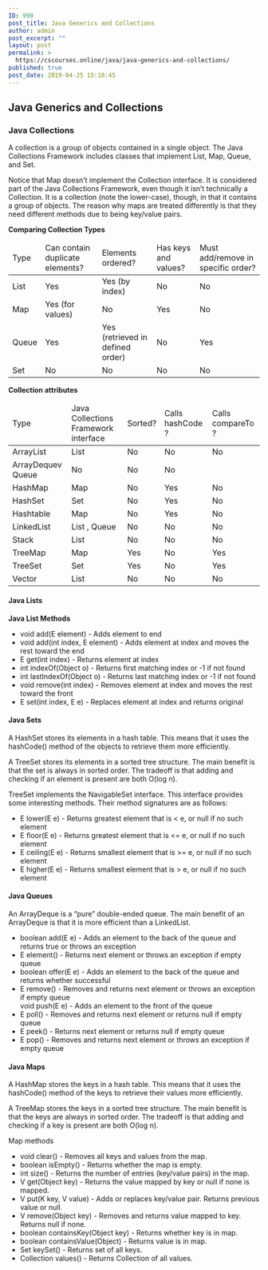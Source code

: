 ```yaml
---
ID: 990
post_title: Java Generics and Collections
author: admin
post_excerpt: ""
layout: post
permalink: >
  https://cscourses.online/java/java-generics-and-collections/
published: true
post_date: 2019-04-25 15:18:45
---
```

<h2>Java Generics and Collections</h2>

<h3>Java Collections</h3>
<p>A collection is a group of objects contained in a single object. The Java Collections Framework includes classes that implement List, Map, Queue, and Set.</p>
<p>Notice that Map doesn’t implement the Collection interface. It is considered part of the Java Collections Framework, even though it isn’t technically a Collection. It is a collection (note the lower-case), though, in that it contains a group of objects. The reason why maps are treated differently is that they need different methods due to being key/value pairs.</p>

<b>Comparing Collection Types</b>
<table>
<thead>
<tr><td>Type</td><td>Can contain duplicate elements?</td><td>Elements ordered?</td><td>Has keys and values?</td><td>Must add/remove in specific order?</td></tr>
</thead>
<tbody>
<tr><td>List</td><td>Yes</td><td>Yes (by index)</td><td>No</td><td>No</td></tr>
<tr><td>Map</td><td>Yes (for values)</td><td>No</td><td>Yes</td><td>No</td></tr>
<tr><td>Queue</td><td>Yes</td><td>Yes (retrieved in defined order)</td><td>No</td><td>Yes</td></tr>
<tr><td>Set</td><td>No</td><td>No</td><td>No</td><td>No</td></tr>
</tbody>
</table>

<b>Collection attributes</b> 
<table>
<thead>
<tr><td>Type</td><td> Java Collections Framework interface</td><td> Sorted?</td><td> Calls hashCode ? </td><td>Calls compareTo ?</td></tr>
</thead>
<tbody>
<tr><td>ArrayList</td><td> List</td><td> No</td><td> No</td><td> No</td></tr>
<tr><td>ArrayDequev Queue</td><td> No</td><td> No</td><td> No</td></tr>
<tr><td>HashMap</td><td> Map</td><td> No</td><td> Yes</td><td> No</td></tr>
<tr><td>HashSet</td><td> Set</td><td> No</td><td> Yes</td><td> No</td></tr>
<tr><td>Hashtable</td><td> Map</td><td> No</td><td> Yes</td><td> No</td></tr>
<tr><td>LinkedList</td><td> List , Queue</td><td> No</td><td> No</td><td> No</td></tr>
<tr><td>Stack</td><td> List</td><td> No</td><td> No</td><td> No</td></tr>
<tr><td>TreeMap</td><td> Map</td><td> Yes</td><td> No</td><td> Yes</td></tr>
<tr><td>TreeSet</td><td> Set</td><td> Yes</td><td> No</td><td> Yes</td></tr>
<tr><td>Vector</td><td> List</td><td> No</td><td> No</td><td> No</td></tr>
</tbody>
</table>


<h4>Java Lists</h4>
<b>Java List Methods</b>
<ul>
<li>void add(E element) - Adds element to end</li>
<li>void add(int index, E element) - Adds element at index and moves the rest toward the end</li>
<li>E get(int index) - Returns element at index</li>
<li>int indexOf(Object o) - Returns first matching index or -1 if not found</li>
<li>int lastIndexOf(Object o) - Returns last matching index or -1 if not found</li>
<li>void remove(int index) - Removes element at index and moves the rest toward the front</li>
<li>E set(int index, E e) - Replaces element at index and returns original</li>
</ul>

<h4>Java Sets</h4>
<p>A HashSet stores its elements in a hash table. This means that it uses the hashCode()
method of the objects to retrieve them more efficiently.</p>
<p>A TreeSet stores its elements in a sorted tree structure. The main benefit is that the set
is always in sorted order. The tradeoff is that adding and checking if an element is present are both O(log n).</p>

<p>TreeSet implements the NavigableSet interface. This interface provides some interesting methods. Their method signatures are as follows:</p>
<ul>
<li>E lower(E e) - Returns greatest element that is < e, or null if no such element</li>
<li>E floor(E e) - Returns greatest element that is <= e, or null if no such element</li>
<li>E ceiling(E e) - Returns smallest element that is >= e, or null if no such element</li>
<li>E higher(E e) - Returns smallest element that is > e, or null if no such element</li>
</ul>

<h4>Java Queues</h4>
<p>An ArrayDeque is a “pure” double-ended queue. The main benefit of an ArrayDeque is that it is more efficient than a LinkedList.</p>
<ul>
<li>boolean add(E e) - Adds an element to the back of the queue and returns true or throws an exception</li>
<li>E element() - Returns next element or throws an exception if empty queue</li>
<li>boolean offer(E e) - Adds an element to the back of the queue and returns whether successful</li>
<li>E remove() - Removes and returns next element or throws an exception if empty queue</li>
void push(E e) - Adds an element to the front of the queue</li>
<li>E poll() - Removes and returns next element or returns null if empty queue</li>
<li>E peek() - Returns next element or returns null if empty queue</li>
<li>E pop() - Removes and returns next element or throws an exception if empty queue</li>
</ul>

<h4>Java Maps</h4>
<p>A HashMap stores the keys in a hash table. This means that it uses the hashCode() method
of the keys to retrieve their values more efficiently.</p>
<p>A TreeMap stores the keys in a sorted tree structure. The main benefit is that the keys are
always in sorted order. The tradeoff is that adding and checking if a key is present are both
O(log n).</p>
<p>Map methods</p>
<ul>
<li>void clear() - Removes all keys and values from the map.</li>
<li>boolean isEmpty() - Returns whether the map is empty.</li>
<li>int size() - Returns the number of entries (key/value pairs) in the map.</li>
<li>V get(Object key) - Returns the value mapped by key or null if none is mapped.</li>
<li>V put(K key, V value) - Adds or replaces key/value pair. Returns previous value or null.</li>
<li>V remove(Object key) - Removes and returns value mapped to key. Returns null if none.</li>
<li>boolean containsKey(Object key) - Returns whether key is in map.</li>
<li>boolean containsValue(Object) - Returns value is in map.</li>
<li>Set<K> keySet() - Returns set of all keys.</li>
<li>Collection<V> values() - Returns Collection of all values.</li>
</ul>